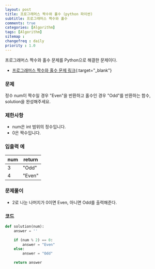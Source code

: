 ```yaml
---
layout: post
title: 프로그래머스 짝수와 홀수 (python 파이썬)
subtitle: 프로그래머스 짝수와 홀수
comments: true
categories: [Algorithm]
tags: [Algorithm]
sitemap :
changefreq : daily
priority : 1.0
---
```

프로그래머스 짝수와 홀수 문제를 Python으로 해결한 문제이다.  

* [프로그래머스 짝수와 홀수 문제 링크](https://programmers.co.kr/learn/courses/30/lessons/12937){:target="_blank"}

### 문제 
정수 num이 짝수일 경우 "Even"을 반환하고 홀수인 경우 "Odd"를 반환하는 함수, solution을 완성해주세요.

### 제한사항
* num은 int 범위의 정수입니다.
* 0은 짝수입니다.

### 입출력 예

|num|return|
|-----|-----|
|3|"Odd"|
|4|"Even"|


### 문제풀이
* 2로 나눈 나머지가 0이면 Even, 아니면 Odd를 출력해준다.

### 코드
```python
def solution(num):
    answer = ''
    
    if (num % 2) == 0:
        answer = "Even"
    else:
        answer = "Odd"
    
    return answer
```
